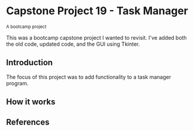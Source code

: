 # Capstone Project 19 - Task Manager

<sub>A bootcamp project</sub>

This was a bootcamp capstone project I wanted to revisit. I've added both the old code, updated code, and the GUI using Tkinter.

## Introduction

The focus of this project was to add functionality to a task manager program.
## How it works

## References
